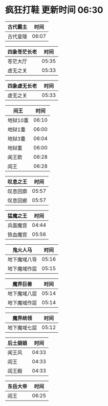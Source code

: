 # 疯狂打鞋 更新时间 06:30

| 古代霸主   | 时间    |
|--------|-------|
| 古代皇陵 | 06:07 |

| 四象苍茫长老   | 时间    |
|--------|-------|
| 苍茫大厅 | 05:35 |
| 虚无之关 | 05:33 |

| 四象虚无长老   | 时间    |
|--------|-------|
| 虚无之关 | 05:33 |

| 间王   | 时间    |
|--------|-------|
| 地狱10重 | 06:10 |
| 地狱1重 | 06:00 |
| 地狱3重 | 06:04 |
| 地狱重 | 06:00 |
| 闻王欧 | 06:28 |
| 阎王 | 06:28 |

| 叹息之王   | 时间    |
|--------|-------|
| 叹息回廓 | 05:57 |
| 叹息回廊 | 05:57 |

| 猛魔之王   | 时间    |
|--------|-------|
| 兵面魔宫 | 04:44 |
| 铁血魔宫 | 05:56 |

| 鬼火人马   | 时间    |
|--------|-------|
| 地下魔域八导 | 05:16 |
| 地下魔域作层 | 05:15 |

| 魔界巨兽   | 时间    |
|--------|-------|
| 地下魔域八层 | 05:14 |
| 地下魔域作层 | 05:14 |

| 魔界统领   | 时间    |
|--------|-------|
| 地下魔域七层 | 05:12 |

| 后土娘娘   | 时间    |
|--------|-------|
| 闻王风 | 04:33 |
| 阎王 | 04:33 |
| 阎王殿 | 04:33 |

| 东岳大帝   | 时间    |
|--------|-------|
| 阎王 | 06:25 |